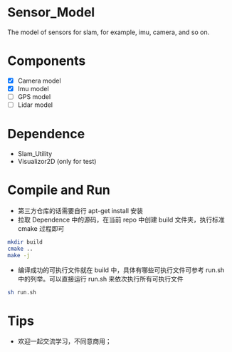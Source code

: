 # Sensor_Model
The model of sensors for slam, for example, imu, camera, and so on.

# Components
- [x] Camera model
- [x] Imu model
- [ ] GPS model
- [ ] Lidar model

# Dependence
- Slam_Utility
- Visualizor2D (only for test)

# Compile and Run
- 第三方仓库的话需要自行 apt-get install 安装
- 拉取 Dependence 中的源码，在当前 repo 中创建 build 文件夹，执行标准 cmake 过程即可
```bash
mkdir build
cmake ..
make -j
```
- 编译成功的可执行文件就在 build 中，具体有哪些可执行文件可参考 run.sh 中的列举。可以直接运行 run.sh 来依次执行所有可执行文件

```bash
sh run.sh
```

# Tips
- 欢迎一起交流学习，不同意商用；
